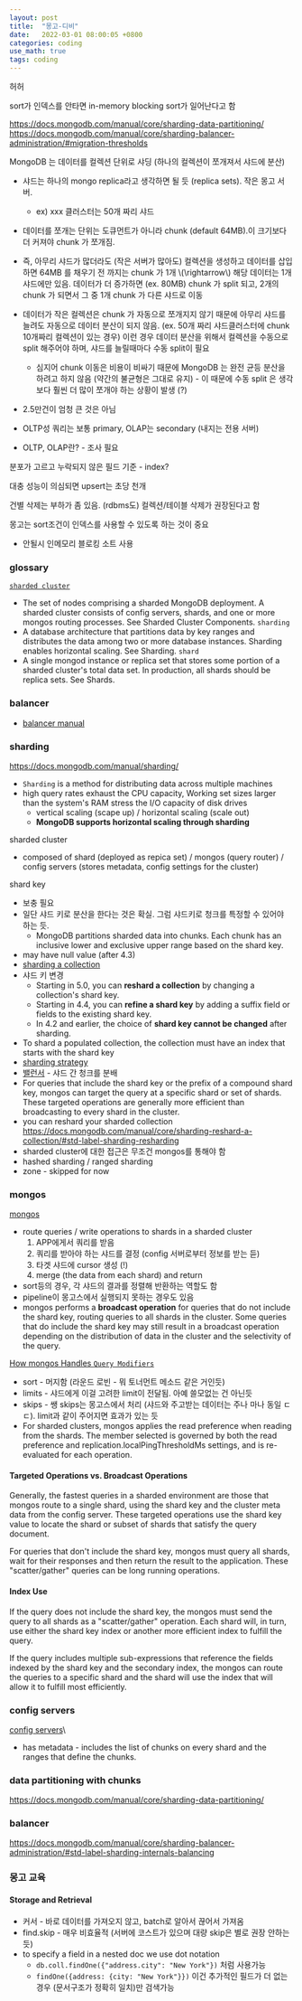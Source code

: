 ```yaml
---
layout: post
title:  "몽고-디비"
date:   2022-03-01 08:00:05 +0800
categories: coding
use_math: true
tags: coding
---
```


허허

sort가 인덱스를 안타면 in-memory blocking sort가 일어난다고 함


https://docs.mongodb.com/manual/core/sharding-data-partitioning/
https://docs.mongodb.com/manual/core/sharding-balancer-administration/#migration-thresholds

MongoDB 는 데이터를 컬렉션 단위로 샤딩 (하나의 컬렉션이 쪼개져서 샤드에 분산)
- 샤드는 하나의 mongo replica라고 생각하면 될 듯 (replica sets). 작은 몽고 서버.
    - ex) xxx 클러스터는 50개 짜리 샤드
- 데이터를 쪼개는 단위는 도큐먼트가 아니라 chunk (default 64MB).이 크기보다 더 커져야 chunk 가 쪼개짐.
- 즉, 아무리 샤드가 많더라도 (작은 서버가 많아도) 컬렉션을 생성하고 데이터를 삽입하면 64MB 를 채우기 전 까지는 chunk 가 1개 \\(\rightarrow\\) 해당 데이터는 1개 샤드에만 있음. 데이터가 더 증가하면 (ex. 80MB) chunk 가 split 되고, 2개의 chunk 가 되면서 그 중 1개 chunk 가 다른 샤드로 이동
- 데이터가 작은 컬렉션은 chunk 가 자동으로 쪼개지지 않기 때문에 아무리 샤드를 늘려도 자동으로 데이터 분산이 되지 않음. (ex. 50개 짜리 샤드클러스터에 chunk 10개짜리 컬렉션이 있는 경우) 이런 경우 데이터 분산을 위해서 컬렉션을 수동으로 split 해주어야 하며, 샤드를 늘릴때마다 수동 split이 필요
    - 심지어 chunk 이동은 비용이 비싸기 때문에 MongoDB 는 완전 균등 분산을 하려고 하지 않음 (약간의 불균형은 그대로 유지) - 이 때문에 수동 split 은 생각보다 훨씬 더 많이 쪼개야 하는 상황이 발생 (?)

- 2.5만건이 엄청 큰 것은 아님
- OLTP성 쿼리는 보통 primary, OLAP는 secondary (내지는 전용 서버)
- OLTP, OLAP란? - 조사 필요


분포가 고르고 누락되지 않은 필드 기준 - index?

대충 성능이 의심되면 upsert는 초당 천개


건별 삭제는 부하가 좀 있음. (rdbms도) 컬렉션/테이블 삭제가 권장된다고 함

몽고는 sort조건이 인덱스를 사용할 수 있도록 하는 것이 중요
- 안될시 인메모리 블로킹 소트 사용



### glossary
<a href="https://docs.mongodb.com/manual/reference/glossary/#std-term-sharded-cluster" target="_blank">`sharded cluster`</a>
- The set of nodes comprising a sharded MongoDB deployment. A sharded cluster consists of config servers, shards, and one or more mongos routing processes. See Sharded Cluster Components.
`sharding`
- A database architecture that partitions data by key ranges and distributes the data among two or more database instances. Sharding enables horizontal scaling. See Sharding.
`shard`
- A single mongod instance or replica set that stores some portion of a sharded cluster's total data set. In production, all shards should be replica sets. See Shards.
### balancer
- <a href="https://docs.mongodb.com/manual/core/sharding-balancer-administration/#sharded-cluster-balancer" target="_blank">balancer manual</a>


### sharding
<a href="https://docs.mongodb.com/manual/sharding/" target="_blank">https://docs.mongodb.com/manual/sharding/</a>
- `Sharding` is a method for distributing data across multiple machines
- high query rates exhaust the CPU capacity, Working set sizes larger than the system's RAM stress the I/O capacity of disk drives
    - vertical scaling (scape up) / horizontal scaling (scale out)
    - __MongoDB supports horizontal scaling through sharding__

sharded cluster
- composed of shard (deployed as repica set) / mongos (query router) / config servers (stores metadata, config settings for the cluster)

shard key
- 보충 필요
- 일단 샤드 키로 분산을 한다는 것은 확실. 그럼 샤드키로 청크를 특정할 수 있어야 하는 듯.
    - MongoDB partitions sharded data into chunks. Each chunk has an inclusive lower and exclusive upper range based on the shard key.
- may have null value (after 4.3)
- <a href="https://docs.mongodb.com/manual/core/sharding-shard-a-collection/#std-label-sharding-shard-key-creation" target="_blank">sharding a collection</a>
- 샤드 키 변경
    - Starting in 5.0, you can __reshard a collection__ by changing a collection's shard key.
    - Starting in 4.4, you can __refine a shard key__ by adding a suffix field or fields to the existing shard key.
    - In 4.2 and earlier, the choice of __shard key cannot be changed__ after sharding.
- To shard a populated collection, the collection must have an index that starts with the shard key
- <a href="https://docs.mongodb.com/manual/sharding/#std-label-sharding-strategy" target="_blank">sharding strategy</a>
- <a href="https://docs.mongodb.com/manual/core/sharding-balancer-administration/" target="_blank">밸런서</a> - 샤드 간 청크를 분배
- For queries that include the shard key or the prefix of a compound shard key, mongos can target the query at a specific shard or set of shards. These targeted operations are generally more efficient than broadcasting to every shard in the cluster.
- you can reshard your sharded collection https://docs.mongodb.com/manual/core/sharding-reshard-a-collection/#std-label-sharding-resharding
- sharded cluster에 대한 접근은 무조건 mongos를 통해야 함
- hashed sharding / ranged sharding
- zone - skipped for now

### mongos
<a href="https://docs.mongodb.com/manual/core/sharded-cluster-query-router/#mongos" target="_blank">mongos</a>
- route queries / write operations to shards in a sharded cluster
    1. APP에게서 쿼리를 받음
    2. 쿼리를 받아야 하는 샤드를 결정 (config 서버로부터 정보를 받는 듣)
    3. 타겟 샤드에 cursor 생성 (!)
    4. merge (the data from each shard) and return
- sort등의 경우, 각 샤드의 결과를 정렬해 반환하는 역할도 함
- pipeline이 몽고스에서 실행되지 못하는 경우도 있음
- mongos performs a __broadcast operation__ for queries that do not include the shard key, routing queries to all shards in the cluster. Some queries that do include the shard key may still result in a broadcast operation depending on the distribution of data in the cluster and the selectivity of the query.


<a href="https://docs.mongodb.com/manual/core/sharded-cluster-query-router/#how-mongos-handles-query-modifiers" target="_blank">How mongos Handles `Query Modifiers`</a>
- sort - 머지함 (라운드 로빈 - 뭐 토너먼트 메소드 같은 거인듯)
- limits - 샤드에게 이걸 고려한 limit이 전달됨. 아예 쓸모없는 건 아닌듯
- skips - 쌩 skips는 몽고스에서 처리 (샤드와 주고받는 데이터는 주나 마나 동일 ㄷㄷ). limit과 같이 주어지면 효과가 있는 듯
- For sharded clusters, mongos applies the read preference when reading from the shards. The member selected is governed by both the read preference and replication.localPingThresholdMs settings, and is re-evaluated for each operation.

#### Targeted Operations vs. Broadcast Operations
Generally, the fastest queries in a sharded environment are those that mongos route to a single shard, using the shard key and the cluster meta data from the config server. These targeted operations use the shard key value to locate the shard or subset of shards that satisfy the query document.

For queries that don't include the shard key, mongos must query all shards, wait for their responses and then return the result to the application. These "scatter/gather" queries can be long running operations.


#### Index Use
If the query does not include the shard key, the mongos must send the query to all shards as a "scatter/gather" operation. Each shard will, in turn, use either the shard key index or another more efficient index to fulfill the query.

If the query includes multiple sub-expressions that reference the fields indexed by the shard key and the secondary index, the mongos can route the queries to a specific shard and the shard will use the index that will allow it to fulfill most efficiently.


### config servers
<a href="https://docs.mongodb.com/manual/core/sharded-cluster-config-servers/#std-label-sharded-cluster-config-server" target="_blank">config servers</a>\
- has  metadata - includes the list of chunks on every shard and the ranges that define the chunks.



### data partitioning with chunks
<a href="https://docs.mongodb.com/manual/core/sharding-data-partitioning/" target="_blank">https://docs.mongodb.com/manual/core/sharding-data-partitioning/</a>


### balancer
<a href="https://docs.mongodb.com/manual/core/sharding-balancer-administration/#std-label-sharding-internals-balancing" target="_blank">https://docs.mongodb.com/manual/core/sharding-balancer-administration/#std-label-sharding-internals-balancing</a>





### 몽고 교육

#### Storage and Retrieval
- 커서 - 바로 데이터를 가져오지 않고, batch로 알아서 끊어서 가져옴
- find.skip - 매우 비효율적 (서버에 코스트가 있으며 대량 skip은 별로 권장 안하는 듯)
- to specify a field in a nested doc we use dot notation
    - `db.coll.findOne({"address.city": "New York"})` 처럼 사용가능
    - `findOne({address: {city: "New York"}})` 이건 추가적인 필드가 더 없는 경우 (문서구조가 정확히 일치)만 검색가능
